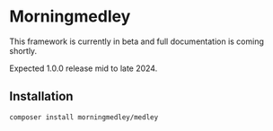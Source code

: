 # Morningmedley

This framework is currently in beta and full documentation is coming shortly.

Expected 1.0.0 release mid to late 2024.

## Installation
`composer install morningmedley/medley`
